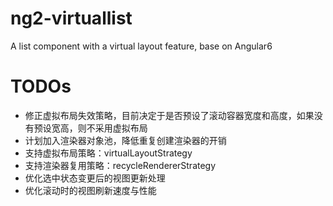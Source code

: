 # ng2-virtuallist
A list component with a virtual layout feature, base on Angular6

# TODOs

* 修正虚拟布局失效策略，目前决定于是否预设了滚动容器宽度和高度，如果没有预设宽高，则不采用虚拟布局
* 计划加入渲染器对象池，降低重复创建渲染器的开销
* 支持虚拟布局策略：virtualLayoutStrategy
* 支持渲染器复用策略：recycleRendererStrategy
* 优化选中状态变更后的视图更新处理
* 优化滚动时的视图刷新速度与性能